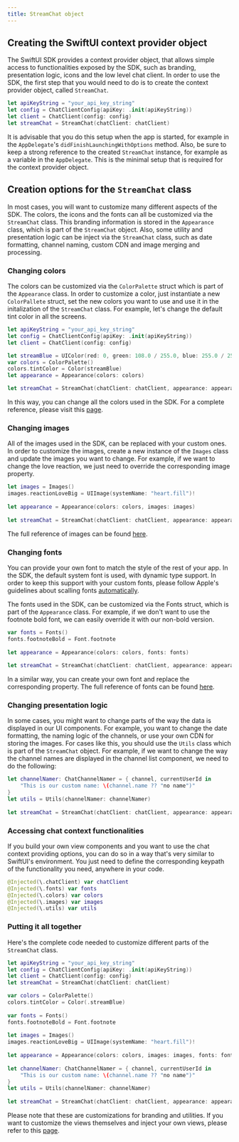 ```yaml
---
title: StreamChat object
---
```


## Creating the SwiftUI context provider object

The SwiftUI SDK provides a context provider object, that allows simple access to functionalities exposed by the SDK, such as branding, presentation logic, icons and the low level chat client. In order to use the SDK, the first step that you would need to do is to create the context provider object, called `StreamChat`.

```swift
let apiKeyString = "your_api_key_string"
let config = ChatClientConfig(apiKey: .init(apiKeyString))
let client = ChatClient(config: config)
let streamChat = StreamChat(chatClient: chatClient)
```

It is advisable that you do this setup when the app is started, for example in the `AppDelegate`'s `didFinishLaunchingWithOptions` method. Also, be sure to keep a strong reference to the created `StreamChat` instance, for example as a variable in the `AppDelegate`. This is the minimal setup that is required for the context provider object.

## Creation options for the `StreamChat` class

In most cases, you will want to customize many different aspects of the SDK. The colors, the icons and the fonts can all be customized via the `StreamChat` class. This branding information is stored in the `Appearance` class, which is part of the `StreamChat` object. Also, some utility and presentation logic can be inject via the `StreamChat` class, such as date formatting, channel naming, custom CDN and image merging and processing.

### Changing colors

The colors can be customized via the `ColorPalette` struct which is part of the `Appearance` class. In order to customize a color, just instantiate a new `ColorPallete` struct, set the new colors you want to use and use it in the initalization of the `StreamChat` class. For example, let's change the default tint color in all the screens.

```swift
let apiKeyString = "your_api_key_string"
let config = ChatClientConfig(apiKey: .init(apiKeyString))
let client = ChatClient(config: config)

let streamBlue = UIColor(red: 0, green: 108.0 / 255.0, blue: 255.0 / 255.0, alpha: 1)
var colors = ColorPalette()
colors.tintColor = Color(streamBlue)
let appearance = Appearance(colors: colors)

let streamChat = StreamChat(chatClient: chatClient, appearance: appearance)
``` 

In this way, you can change all the colors used in the SDK. For a complete reference, please visit this [page](../common-content/reference-docs/stream-chat-ui/appearance.color-palette.md).

### Changing images

All of the images used in the SDK, can be replaced with your custom ones. In order to customize the images, create a new instance of the `Images` class and update the images you want to change. For example, if we want to change the love reaction, we just need to override the corresponding image property.

```swift
let images = Images()
images.reactionLoveBig = UIImage(systemName: "heart.fill")!
        
let appearance = Appearance(colors: colors, images: images)
        
let streamChat = StreamChat(chatClient: chatClient, appearance: appearance)
```

The full reference of images can be found [here](../common-content/reference-docs/stream-chat-ui/appearance.images.md).

### Changing fonts

You can provide your own font to match the style of the rest of your app. In the SDK, the default system font is used, with dynamic type support. In order to keep this support with your custom fonts, please follow Apple's guidelines about scalling fonts [automatically](https://developer.apple.com/documentation/uikit/uifont/scaling_fonts_automatically).

The fonts used in the SDK, can be customized via the Fonts struct, which is part of the `Appearance` class. For example, if we don't want to use the footnote bold font, we can easily override it with our non-bold version.

```swift
var fonts = Fonts()
fonts.footnoteBold = Font.footnote
        
let appearance = Appearance(colors: colors, fonts: fonts)
        
let streamChat = StreamChat(chatClient: chatClient, appearance: appearance)
```

In a similar way, you can create your own font and replace the corresponding property. The full reference of fonts can be found [here](../common-content/reference-docs/stream-chat-ui/appearance.fonts.md).

### Changing presentation logic

In some cases, you might want to change parts of the way the data is displayed in our UI components. For example, you want to change the date formatting, the naming logic of the channels, or use your own CDN for storing the images. For cases like this, you should use the `Utils` class which is part of the `StreamChat` object. For example, if we want to change the way the channel names are displayed in the channel list component, we need to do the following:

```swift
let channelNamer: ChatChannelNamer = { channel, currentUserId in
    "This is our custom name: \(channel.name ?? "no name")"
}
let utils = Utils(channelNamer: channelNamer)
        
let streamChat = StreamChat(chatClient: chatClient, appearance: appearance, utils: utils)
```

### Accessing chat context functionalities

If you build your own view components and you want to use the chat context providing options, you can do so in a way that's very similar to SwiftUI's environment. You just need to define the corresponding keypath of the functionality you need, anywhere in your code. 

```swift
@Injected(\.chatClient) var chatClient
@Injected(\.fonts) var fonts
@Injected(\.colors) var colors
@Injected(\.images) var images
@Injected(\.utils) var utils
``` 

### Putting it all together

Here's the complete code needed to customize different parts of the `StreamChat` class. 

```swift
let apiKeyString = "your_api_key_string"
let config = ChatClientConfig(apiKey: .init(apiKeyString))
let client = ChatClient(config: config)
let streamChat = StreamChat(chatClient: chatClient)

var colors = ColorPalette()
colors.tintColor = Color(.streamBlue)
        
var fonts = Fonts()
fonts.footnoteBold = Font.footnote
        
let images = Images()
images.reactionLoveBig = UIImage(systemName: "heart.fill")!
        
let appearance = Appearance(colors: colors, images: images, fonts: fonts)
        
let channelNamer: ChatChannelNamer = { channel, currentUserId in
    "This is our custom name: \(channel.name ?? "no name")"
}
let utils = Utils(channelNamer: channelNamer)
        
let streamChat = StreamChat(chatClient: chatClient, appearance: appearance, utils: utils)
```

Please note that these are customizations for branding and utilities. If you want to customize the views themselves and inject your own views, please refer to this [page](../view-customizations).
